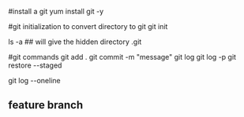 #install a git
yum install git -y

#git initialization to convert directory to git
git init



ls -a  ## will give the hidden directory .git

#git commands
git add .
git commit -m "message"
git log
git log -p
git restore --staged <filename>

git log --oneline


## feature branch